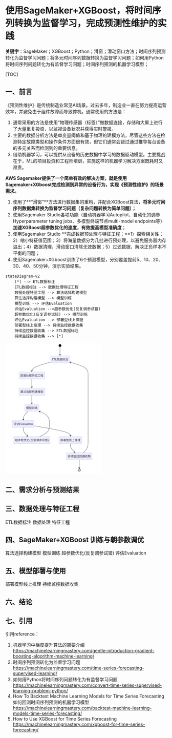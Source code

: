 # 使用SageMaker+XGBoost，将时间序列转换为监督学习，完成预测性维护的实践

**关键字**：SageMaker；XGBoost；Python；滑窗；滑动窗口方法；时间序列预测转化为监督学习问题；将多元时间序列数据转换为监督学习问题；如何用Python将时间序列问题转化为有监督学习问题；时间序列预测的机器学习模型；

[TOC]

## 一、前言

​	《预测性维护》是传统制造业常见AI场景。过去多年，制造业一直在努力提高运营效率，并避免由于组件故障而导致停机。通常使用的方法是：

1. 通常采用的方法是使用“物理传感器（标签）”做数据连接，存储和大屏上进行了大量重复投资，以监视设备状况并获得实时警报。
2. 主要的数据分析方法是单变量阈值和基于物理的建模方法，尽管这些方法在检测特定故障类型和操作条件方面很有效，但它们通常会错过通过推导每台设备的多元关系而检测到的重要信息。
3. 借助机器学习，可以提供从设备的历史数据中学习的数据驱动模型。主要挑战在于，ML的项目投资和工程师培训，实施这样的机器学习解决方案既耗时又昂贵。



**AWS Sagemaker提供了一个简单有效的解决方案，就是使用Sagemaker+XGboost完成检测到异常的设备行为，实现《预测性维护》的场景需求。**

1. 使用了**“滑窗”**方法进行数据集的重构，并配合XGBoost算法，**将多元时间序列数据集转换为监督学习问题（复杂问题转换为简单问题）；**
2. 使用Sagemaker Studio各项功能（自动机器学习Autopilot、自动化的调参 Hyperparameter tuning jobs、多模型终端节点multi-model endpoints等）**加速XGBoost超参数优化的速度，有效提高模型准确度**；
3. 使用Sagemaker Studio **完成数据预处理与特征工程：**1）探索相关性；2）缩小特征值范围；3）将海量数据分为几批进行预处理，以避免服务器内存溢出；4）数据清理，滑动窗口清除无效数据；5）过滤数据，解决正负样本不平衡的问题；
4. 使用Sagemaker+XGboost训练了6个预测模型，分别覆盖提前5、10、20、30、40、50分钟，演示实验结果。

```mermaid
stateDiagram-v2
    [*] --> ETL数据标注
    ETL数据标注 --> 数据处理特征工程      
    数据处理特征工程 --> 算法选择构建模型
    算法选择构建模型 --> 模型训练
    模型训练 --> 评估Evaluation
    评估Evaluation -->超参数优化(反复调参试错)
    超参数优化(反复调参试错) --> 模型训练
    评估Evaluation --> 部署型线上推理
    部署型线上推理 --> 持续监控数据收集    
    持续监控数据收集 --> ETL数据标注
    持续监控数据收集 --> [*]
```

<img src="https://raw.githubusercontent.com/liangyimingcom/storage/master/uPic/image-20210327221754657.png" alt="image-20210327221754657" style="zoom: 40%;" />



## 二、需求分析与预测结果





## 三、数据处理与特征工程

ETL数据标注
数据处理
特征工程



## 四、SageMaker+XGBoost 训练与朝参数调优

算法选择构建模型
模型训练
超参数优化(反复调参试错)
评估Evaluation



## 五、模型部署与使用

部署模型线上推理
持续监控数据收集

## 六、结论



## 七、引用

引用reference：

1. 机器学习中梯度提升算法的简要介绍 https://machinelearningmastery.com/gentle-introduction-gradient-boosting-algorithm-machine-learning/
2. 时间序列预测转化为监督学习问题 https://machinelearningmastery.com/time-series-forecasting-supervised-learning/
3. 如何用Python将时间序列问题转化为有监督学习问题 https://machinelearningmastery.com/convert-time-series-supervised-learning-problem-python/
4. How To Backtest Machine Learning Models for Time Series Forecasting如何回测时间序列预测的机器学习模型 https://machinelearningmastery.com/backtest-machine-learning-models-time-series-forecasting/
5. How to Use XGBoost for Time Series Forecasting https://machinelearningmastery.com/xgboost-for-time-series-forecasting/

